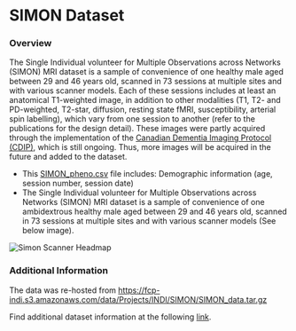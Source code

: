 # SIMON Dataset
	
### Overview

The Single Individual volunteer for Multiple Observations across Networks (SIMON) MRI dataset is a sample of convenience of one healthy male aged between 29 and 46 years old, scanned in 73 sessions at multiple sites and with various scanner models. Each of these sessions includes at least an anatomical T1-weighted image, in addition to other modalities (T1, T2- and PD-weighted, T2-star, diffusion, resting state fMRI, susceptibility, arterial spin labelling), which vary from one session to another (refer to the publications for the design detail). These images were partly acquired through the implementation of the [Canadian Dementia Imaging Protocol (CDIP)](www.cdip-pcid.ca), which is still ongoing. Thus, more images will be acquired in the future and added to the dataset.

 - This [SIMON_pheno.csv](fcon_1000.projects.nitrc.org/indi/retro/SIMON/SIMON_pheno.csv) file includes: Demographic information (age, session number, session date)
 - The Single Individual volunteer for Multiple Observations across Networks (SIMON) MRI dataset is a sample of convenience of one ambidextrous healthy male aged between 29 and 46 years old, scanned in 73 sessions at multiple sites and with various scanner models (See below image).
 
 ![Simon Scanner Headmap](http://fcon_1000.projects.nitrc.org/indi/retro/SIMON/simon_scanner_headmap.png)
 
 
 ### Additional Information
 
 The data was re-hosted from https://fcp-indi.s3.amazonaws.com/data/Projects/INDI/SIMON/SIMON_data.tar.gz

 Find additional dataset information at the following [link](http://fcon_1000.projects.nitrc.org/indi/retro/SIMON.html).
